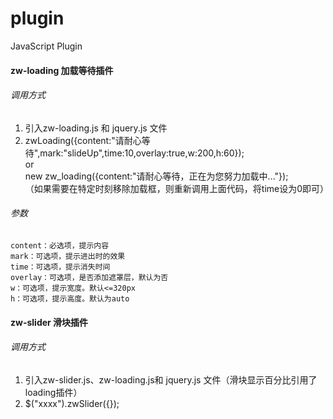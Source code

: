 # plugin
JavaScript Plugin

#### zw-loading 加载等待插件
###### 调用方式
1. 引入zw-loading.js 和 jquery.js 文件
2. zwLoading({content:"请耐心等待",mark:"slideUp",time:10,overlay:true,w:200,h:60});  
   or  
	 new zw_loading({content:"请耐心等待，正在为您努力加载中..."});  
  （如果需要在特定时刻移除加载框，则重新调用上面代码，将time设为0即可）

###### 参数
	content：必选项，提示内容  
	mark：可选项，提示进出时的效果  
	time：可选项，提示消失时间  
	overlay：可选项，是否添加遮罩层，默认为否  
	w：可选项，提示宽度。默认<=320px  
	h：可选项，提示高度。默认为auto  

#### zw-slider 滑块插件
###### 调用方式
1. 引入zw-slider.js、zw-loading.js和 jquery.js 文件（滑块显示百分比引用了loading插件）
2. $("xxxx").zwSlider({});
